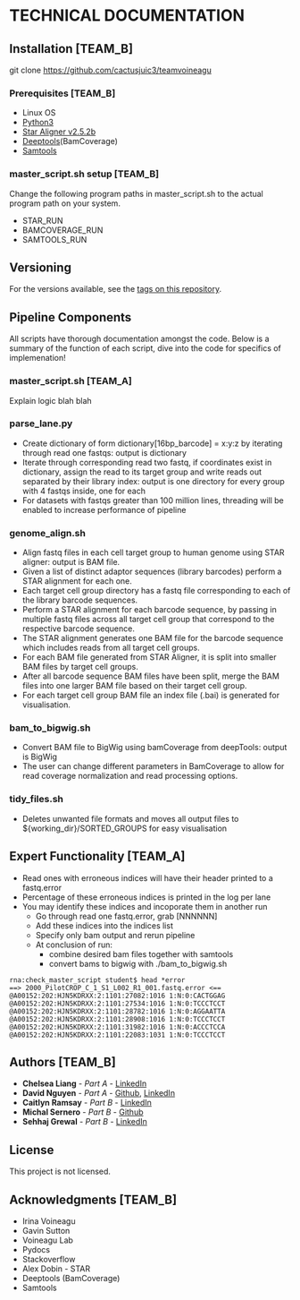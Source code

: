 
# TECHNICAL DOCUMENTATION

## Installation [TEAM_B]

git clone https://github.com/cactusjuic3/teamvoineagu

### Prerequisites [TEAM_B]

* Linux OS
* [Python3](https://www.python.org/downloads/)
* [Star Aligner v2.5.2b](https://physiology.med.cornell.edu/faculty/skrabanek/lab/angsd/lecture_notes/STARmanual.pdf)
* [Deeptools](https://deeptools.readthedocs.io/en/develop/content/installation.html)(BamCoverage) 
* [Samtools](http://www.htslib.org/) 


### master_script.sh setup [TEAM_B]
Change the following program paths in master_script.sh to the actual program path on your system.
* STAR_RUN
* BAMCOVERAGE_RUN
* SAMTOOLS_RUN

## Versioning

For the versions available, see the [tags on this repository](https://github.com/cactusjuic3/teamvoineagu/tags). 


## Pipeline Components
All scripts have thorough documentation amongst the code. Below is a summary of the function of each script, dive into the code for specifics of implemenation!

### master_script.sh [TEAM_A]
Explain logic blah blah

### parse_lane.py 
- Create dictionary of form dictionary[16bp_barcode] = x:y:z by iterating through read one fastqs: output is dictionary
- Iterate through corresponding read two fastq, if coordinates exist in dictionary, assign the read to its target group and write reads out separated by their library index: output is one directory for every group with 4 fastqs inside, one for each
- For datasets with fastqs greater than 100 million lines, threading will be enabled to increase performance of pipeline


### genome_align.sh 
- Align fastq files in each cell target group to human genome using STAR aligner: output is BAM file.
- Given a list of distinct adaptor sequences (library barcodes) perform a STAR alignment for each one.
- Each target cell group directory has a fastq file corresponding to each of the library barcode sequences.
- Perform a STAR alignment for each barcode sequence, by passing in multiple fastq files across all target cell group that correspond to the respective barcode sequence.
- The STAR alignment generates one BAM file for the barcode sequence which includes reads from all target cell groups.
- For each BAM file generated from STAR Aligner, it is split into smaller BAM files by target cell groups.
- After all barcode sequence BAM files have been split, merge the BAM files into one larger BAM file based on their target cell group. 
- For each target cell group BAM file an index file (.bai) is generated for visualisation.

### bam_to_bigwig.sh 
- Convert BAM file to BigWig using bamCoverage from deepTools: output is BigWig
- The user can change different parameters in BamCoverage to allow for read coverage normalization and read processing options.

### tidy_files.sh 
- Deletes unwanted file formats and moves all output files to ${working_dir}/SORTED_GROUPS for easy visualisation

## Expert Functionality [TEAM_A]
- Read ones with erroneous indices will have their header printed to a fastq.error
- Percentage of these erroneous indices is printed in the log per lane
- You may identify these indices and incoporate them in another run
    - Go through read one fastq.error, grab [NNNNNN]
    - Add these indices into the indices list
    - Specify only bam output and rerun pipeline
    - At conclusion of run:
        - combine desired bam files together with samtools
        - convert bams to bigwig with ./bam_to_bigwig.sh
```
rna:check_master_script student$ head *error
==> 2000_PilotCROP_C_1_S1_L002_R1_001.fastq.error <==
@A00152:202:HJN5KDRXX:2:1101:27082:1016 1:N:0:CACTGGAG
@A00152:202:HJN5KDRXX:2:1101:27534:1016 1:N:0:TCCCTCCT
@A00152:202:HJN5KDRXX:2:1101:28782:1016 1:N:0:AGGAATTA
@A00152:202:HJN5KDRXX:2:1101:28908:1016 1:N:0:TCCCTCCT
@A00152:202:HJN5KDRXX:2:1101:31982:1016 1:N:0:ACCCTCCA
@A00152:202:HJN5KDRXX:2:1101:22083:1031 1:N:0:TCCCTCCT
```






## Authors [TEAM_B]

* **Chelsea Liang** - *Part A* - [LinkedIn](https://www.linkedin.com/in/chelsea-liang-03674b140/)
* **David Nguyen** - *Part A* - [Github](https://github.com/davenyen), [LinkedIn](https://www.linkedin.com/in/david-nguyen-6003231a0/)
* **Caitlyn Ramsay** - *Part B* - [LinkedIn](https://www.linkedin.com/in/caitlin-ramsay-7776251a4/)
* **Michal Sernero** - *Part B* - [Github](https://github.com/MichalSernero)
* **Sehhaj Grewal** - *Part B* - [LinkedIn](https://www.linkedin.com/in/sehhajgrewal/)

## License

This project is not licensed. 

## Acknowledgments [TEAM_B]

* Irina Voineagu 
* Gavin Sutton
* Voineagu Lab
* Pydocs
* Stackoverflow
* Alex Dobin - STAR 
* Deeptools (BamCoverage)
* Samtools

